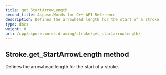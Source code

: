 ```yaml
---
title: get_StartArrowLength
second_title: Aspose.Words for C++ API Reference
description: Defines the arrowhead length for the start of a stroke. 
type: docs
weight: 0
url: /cpp/aspose.words.drawing/stroke/get_startarrowlength/
---
```

## Stroke.get_StartArrowLength method


Defines the arrowhead length for the start of a stroke.

